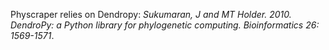 Physcraper relies on Dendropy: *Sukumaran, J and MT Holder. 2010. DendroPy: a Python library for phylogenetic computing. Bioinformatics 26: 1569-1571*.
